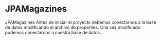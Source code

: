 # JPAMagazines
JPAMagazines
Antes de iniciar el proyecto debemos conectarnos a la base de datos modificando el archivo db.properties.
Una vez modificado podemos conectarnos a nuestra base de datos.
